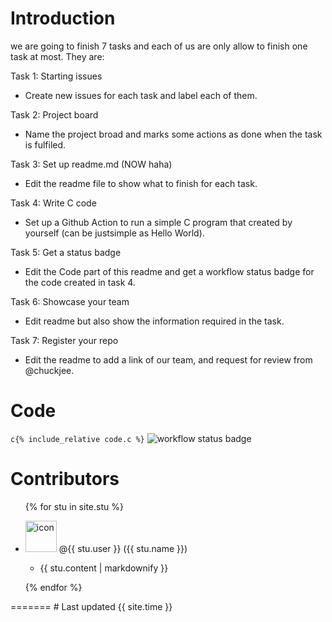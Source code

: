 # Introduction
we are going to finish 7 tasks and each of us are only allow to finish one task at most.
They are:

Task 1: Starting issues
- Create new issues for each task and label each of them.

Task 2: Project board 
- Name the project broad and marks some actions as done when the task is fulfiled.

Task 3: Set up readme.md (NOW haha)
- Edit the readme file to show what to finish for each task.

Task 4: Write C code
- Set up a Github Action to run a simple C program that created by yourself (can be justsimple as Hello World). 

Task 5: Get a status badge
- Edit the Code part of this readme and get a workflow status badge for the code created in task 4.

Task 6: Showcase your team 
- Edit readme but also show the information required in the task.  

Task 7: Register your repo
- Edit the readme to add a link of our team, and request for review from @chuckjee.
# Code
```c{% include_relative code.c %}```
![workflow status badge](https://github.com/csci3251-2023/project-team-g/actions/workflows/c-cpp.yml/badge.svg)
# Contributors
<ul>
{% for stu in site.stu %} 
    <li>
        <p>
         <img src="{{stu.image}}" alt="icon" width="50" height="50"> @{{ stu.user }}  ({{ stu.name }})
        </p>
      <ul><li><p>{{ stu.content | markdownify }}</p></li></ul>
  </li>
{% endfor %}
</ul>
=======
# Last updated 
{{ site.time }}

 
